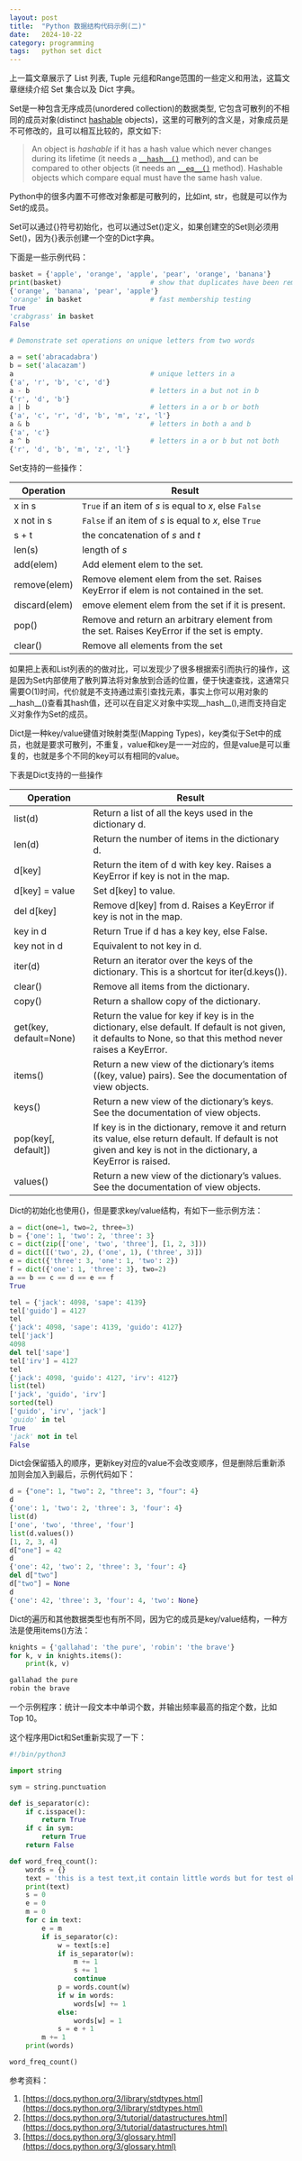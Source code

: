 ```yaml
---
layout: post
title:  "Python 数据结构代码示例(二)"
date:   2024-10-22
category: programming
tags:   python set dict
---
```


上一篇文章展示了 List 列表, Tuple 元组和Range范围的一些定义和用法，这篇文章继续介绍 Set 集合以及 Dict 字典。

Set是一种包含无序成员(unordered collection)的数据类型, 它包含可散列的不相同的成员对象(distinct [hashable](https://docs.python.org/3/glossary.html#term-hashable) objects)，这里的可散列的含义是，对象成员是不可修改的，且可以相互比较的，原文如下:

> An object is *hashable* if it has a hash value which never changes during its lifetime (it needs a [`__hash__()`](https://docs.python.org/3/reference/datamodel.html#object.__hash__ "object.__hash__") method), and can be compared to other objects (it needs an [`__eq__()`](https://docs.python.org/3/reference/datamodel.html#object.__eq__ "object.__eq__") method). Hashable objects which compare equal must have the same hash value.

Python中的很多内置不可修改对象都是可散列的，比如int, str，也就是可以作为Set的成员。

Set可以通过{}符号初始化，也可以通过Set()定义，如果创建空的Set则必须用Set()，因为{}表示创建一个空的Dict字典。

下面是一些示例代码：

```python
basket = {'apple', 'orange', 'apple', 'pear', 'orange', 'banana'}
print(basket)                      # show that duplicates have been removed
{'orange', 'banana', 'pear', 'apple'}
'orange' in basket                 # fast membership testing
True
'crabgrass' in basket
False

# Demonstrate set operations on unique letters from two words

a = set('abracadabra')
b = set('alacazam')
a                                  # unique letters in a
{'a', 'r', 'b', 'c', 'd'}
a - b                              # letters in a but not in b
{'r', 'd', 'b'}
a | b                              # letters in a or b or both
{'a', 'c', 'r', 'd', 'b', 'm', 'z', 'l'}
a & b                              # letters in both a and b
{'a', 'c'}
a ^ b                              # letters in a or b but not both
{'r', 'd', 'b', 'm', 'z', 'l'}
```

Set支持的一些操作：

| Operation     | Result                                                                                    |
| ------------- | ----------------------------------------------------------------------------------------- |
| x in s        | `True` if an item of *s* is equal to *x*, else `False`                                    |
| x not in s    | `False` if an item of *s* is equal to *x*, else `True`                                    |
| s + t         | the concatenation of *s* and *t*                                                          |
| len(s)        | length of *s*                                                                             |
| add(elem)     | Add element elem to the set.                                                              |
| remove(elem)  | Remove element elem from the set. Raises KeyError if elem is not contained in the set.    |
| discard(elem) | emove element elem from the set if it is present.                                         |
| pop()         | Remove and return an arbitrary element from the set. Raises KeyError if the set is empty. |
| clear()       | Remove all elements from the set                                                          |

如果把上表和List列表的的做对比，可以发现少了很多根据索引而执行的操作，这是因为Set内部使用了散列算法将对象放到合适的位置，便于快速查找，这通常只需要O(1)时间，代价就是不支持通过索引查找元素，事实上你可以用对象的__hash__()查看其hash值，还可以在自定义对象中实现__hash__(),进而支持自定义对象作为Set的成员。

Dict是一种key/value键值对映射类型(Mapping Types)，key类似于Set中的成员，也就是要求可散列，不重复，value和key是一一对应的，但是value是可以重复的，也就是多个不同的key可以有相同的value。

下表是Dict支持的一些操作

| Operation              | Result                                                                                                                                                            |
| ---------------------- | ----------------------------------------------------------------------------------------------------------------------------------------------------------------- |
| list(d)                | Return a list of all the keys used in the dictionary d.                                                                                                           |
| len(d)                 | Return the number of items in the dictionary d.                                                                                                                   |
| d[key]                 | Return the item of d with key key. Raises a KeyError if key is not in the map.                                                                                    |
| d[key] = value         | Set d[key] to value.                                                                                                                                              |
| del d[key]             | Remove d[key] from d. Raises a KeyError if key is not in the map.                                                                                                 |
| key in d               | Return True if d has a key key, else False.                                                                                                                       |
| key not in d           | Equivalent to not key in d.                                                                                                                                       |
| iter(d)                | Return an iterator over the keys of the dictionary. This is a shortcut for iter(d.keys()).                                                                        |
| clear()                | Remove all items from the dictionary.                                                                                                                             |
| copy()                 | Return a shallow copy of the dictionary.                                                                                                                          |
| get(key, default=None) | Return the value for key if key is in the dictionary, else default. If default is not given, it defaults to None, so that this method never raises a KeyError.    |
| items()                | Return a new view of the dictionary’s items ((key, value) pairs). See the documentation of view objects.                                                          |
| keys()                 | Return a new view of the dictionary’s keys. See the documentation of view objects.                                                                                |
| pop(key[, default])    | If key is in the dictionary, remove it and return its value, else return default. If default is not given and key is not in the dictionary, a KeyError is raised. |
| values()               | Return a new view of the dictionary’s values. See the documentation of view objects.                                                                              |

Dict的初始化也使用{}，但是要求key/value结构，有如下一些示例方法：

```python
a = dict(one=1, two=2, three=3)
b = {'one': 1, 'two': 2, 'three': 3}
c = dict(zip(['one', 'two', 'three'], [1, 2, 3]))
d = dict([('two', 2), ('one', 1), ('three', 3)])
e = dict({'three': 3, 'one': 1, 'two': 2})
f = dict({'one': 1, 'three': 3}, two=2)
a == b == c == d == e == f
True

tel = {'jack': 4098, 'sape': 4139}
tel['guido'] = 4127
tel
{'jack': 4098, 'sape': 4139, 'guido': 4127}
tel['jack']
4098
del tel['sape']
tel['irv'] = 4127
tel
{'jack': 4098, 'guido': 4127, 'irv': 4127}
list(tel)
['jack', 'guido', 'irv']
sorted(tel)
['guido', 'irv', 'jack']
'guido' in tel
True
'jack' not in tel
False
```

Dict会保留插入的顺序，更新key对应的value不会改变顺序，但是删除后重新添加则会加入到最后，示例代码如下：

```python
d = {"one": 1, "two": 2, "three": 3, "four": 4}
d
{'one': 1, 'two': 2, 'three': 3, 'four': 4}
list(d)
['one', 'two', 'three', 'four']
list(d.values())
[1, 2, 3, 4]
d["one"] = 42
d
{'one': 42, 'two': 2, 'three': 3, 'four': 4}
del d["two"]
d["two"] = None
d
{'one': 42, 'three': 3, 'four': 4, 'two': None}
```

Dict的遍历和其他数据类型也有所不同，因为它的成员是key/value结构，一种方法是使用items()方法：

```python
knights = {'gallahad': 'the pure', 'robin': 'the brave'}
for k, v in knights.items():
    print(k, v)

gallahad the pure
robin the brave
```

一个示例程序：统计一段文本中单词个数，并输出频率最高的指定个数，比如 Top 10。

这个程序用Dict和Set重新实现了一下：

```python
#!/bin/python3

import string

sym = string.punctuation

def is_separator(c):
    if c.isspace():
        return True
    if c in sym:
        return True
    return False

def word_freq_count():
    words = {}
    text = 'this is a test text,it contain little words but for test ok,what do you think about it?,it is a question?'
    print(text)
    s = 0
    e = 0
    m = 0
    for c in text:
        e = m
        if is_separator(c):
            w = text[s:e]
            if is_separator(w):
                m += 1
                s += 1
                continue
            p = words.count(w)
            if w in words:
                words[w] += 1
            else:
                words[w] = 1
            s = e + 1
        m += 1
    print(words)

word_freq_count()
```

参考资料：

1. [https://docs.python.org/3/library/stdtypes.html](https://docs.python.org/3/library/stdtypes.html)
2. [https://docs.python.org/3/tutorial/datastructures.html](https://docs.python.org/3/tutorial/datastructures.html)
3. [https://docs.python.org/3/glossary.html](https://docs.python.org/3/glossary.html)
